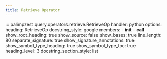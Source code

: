 ```yaml
---
title: Retrieve Operator
---
```

<!-- ## Goal
Brief preamble with most content autogenerated from docstrings. -->

::: palimpzest.query.operators.retrieve.RetrieveOp
    handler: python
    options:
      heading: RetrieveOp
      docstring_style: google
      members:
        - __init__
        - __call__
      show_root_heading: true
      show_source: false
      show_bases: true
      line_length: 80
      separate_signature: true
      show_signature_annotations: true
      show_symbol_type_heading: true
      show_symbol_type_toc: true
      heading_level: 3
      docstring_section_style: list
